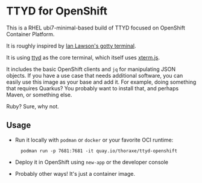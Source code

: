 # TTYD for OpenShift

This is a RHEL ubi7-minimal-based build of TTYD focused on OpenShift
Container Platform.

It is roughly inspired by [Ian Lawson's gotty
terminal](https://github.com/utherp0/workshop4/blob/master/images/terminal/Dockerfile).

It is using [ttyd](https://github.com/tsl0922/ttyd) as the core terminal,
which itself uses [xterm.js](https://github.com/xtermjs/xterm.js).

It includes the basic OpenShift clients and `jq` for manipulating JSON
objects. If you have a use case that needs additional software, you can
easily use this image as your base and add it. For example, doing something
that requires Quarkus? You probably want to install that, and perhaps Maven,
or something else.

Ruby? Sure, why not.

## Usage

* Run it locally with `podman` or `docker` or your favorite OCI runtime:
    
        podman run -p 7681:7681 -it quay.io/thoraxe/ttyd-openshift

* Deploy it in OpenShift using `new-app` or the developer console

* Probably other ways! It's just a container image.